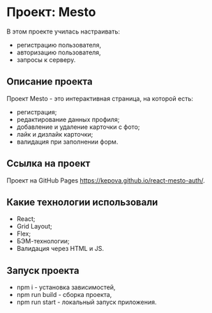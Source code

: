 # Проект: Mesto

В этом проекте училась настраивать:
- регистрацию пользователя,
- авторизацию пользователя,
- запросы к серверу.

## Описание проекта

Проект Mesto - это интерактивная страница, на которой есть:
- регистрация;
- редактирование данных профиля;
- добавление и удаление карточки с фото;
- лайк и дизлайк карточки;
- валидация при заполнении форм.

## Ссылка на проект

Проект на GitHub Pages https://kepova.github.io/react-mesto-auth/.

## Какие технологии использовали

- React;
- Grid Layout;
- Flex;
- БЭМ-технологии;
- Валидация через HTML и JS.

## Запуск проекта
- npm i - установка зависимостей,
- npm run build - сборка проекта,
- npm run start - локальный запуск приложения.
